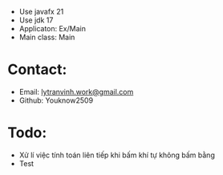 - Use javafx 21
- Use jdk 17
- Applicaton: Ex/Main
- Main class: Main

# Contact: 
- Email: lytranvinh.work@gmail.com
- Github: Youknow2509

# Todo:
- Xử lí việc tính toán liên tiếp khi bấm khí tự không bấm bằng
- Test 